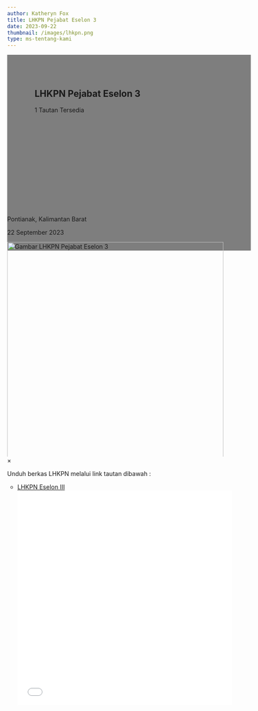 ```yaml
---
author: Katheryn Fox
title: LHKPN Pejabat Eselon 3
date: 2023-09-22
thumbnail: /images/lhkpn.png
type: ms-tentang-kami
---
```


<section class="">
    <div class="relative bg-white dark:bg-gray-600" style="height: 360px; background-image: url('/images/lhkpn.png'); background-repeat: no-repeat; background-position: center; background-size: 100% auto;">
        <div style="background: rgba(0,0,0,0.5); width: 100%; height: 100%; padding: 48px 32px;" class="absolute bottom-0 left-0">
            <div class="container-besar" style="height: 100%; padding: 0 32px;">
                <div class="absolute bottom-8">
                    <h2 class="text-white font-bold text-4xl mb-2">LHKPN Pejabat Eselon 3</h2>
                    <p class="text-white">1 Tautan Tersedia</p>
                </div>
            </div>
        </div>
    </div>
    <div class="bg-white dark:bg-gray-900">
        <div style="width: 100%; height: auto;" class="container-besar flex align-center px-8 py-3">
            <i class="fas fa-map-marker-alt black-fill white-fill mr-2" style="font-size: 24px"></i>
            <p class="mr-8">Pontianak, Kalimantan Barat</p>
            <i style="font-size: 24px;" class="far fa-calendar text-black dark:text-white mr-2"></i>
            <p class="mr-8">22 September 2023</p>
        </div>
    </div>
</section>
<div class="">
    <div class="mb-16 mt-8 px-8" style="max-height: 500px; overflow: hidden">
        <img id="myImg" class="mx-auto" src="/images/lhkpn.png" alt="Gambar LHKPN Pejabat Eselon 3" style="width: 100%; max-width: 600px;">
    </div>
    <div id="myModal" class="modal">
        <span class="close">&times;</span>
        <img class="modal-content" id="img01">
        <div id="caption"></div>
    </div>
</div>
<div class="container-besar">
    <div class="mb-16 mt-8 px-8">
        <p>Unduh berkas LHKPN melalui link tautan dibawah :</p>
        <ul style="list-style-type: circle" class="ml-8">
            <li>
                <a style="text-decoration: underline;" class="text-secondary pdf-link" href="/file/GQSpnYKPbZ5qi3f5z9Ij.pdf">
                    LHKPN Eselon III
                    <div class="pdf-preview">
                        <embed src="/file/GQSpnYKPbZ5qi3f5z9Ij.pdf" type="application/pdf" width="500" height="500"/>
                    </div>
                </a>
            </li>
        </ul>
    </div>
</div>
